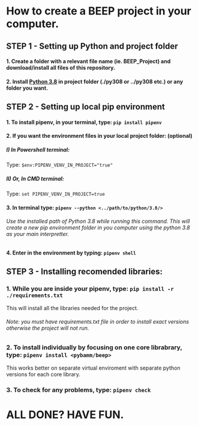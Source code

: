 # How to create a BEEP project in your computer.

## STEP 1 - Setting up Python and project folder

#### 1. Create a folder with a relevant file name (ie. BEEP_Project) and download/install all files of this repository.

#### 2. Install [Python 3.8](https://www.python.org/downloads/release/python-3810/ "Python 3.8") in project folder (./py308 or ../py308 etc.) or any folder you want.

## STEP 2 - Setting up local pip environment

#### 1. To install pipenv, in your terminal, type: `pip install pipenv`

#### 2. If you want the environment files in your local project folder: (optional)

##### I) In Powershell terminal:

Type: `$env:PIPENV_VENV_IN_PROJECT="true"`

##### II) Or, In CMD terminal:

Type: `set PIPENV_VENV_IN_PROJECT=true`

#### 3. In terminal type: `pipenv --python <../path/to/python/3.8/>`

###### Use the installed path of Python 3.8 while running this command. This will create a new pip environment folder in you computer using the python 3.8 as your main interpretter.

#### 4. Enter in the environment by typing: `pipenv shell`

## STEP 3 - Installing recomended libraries:

### 1. While you are inside your pipenv, type: `pip install -r ./requirements.txt`

This will install all the libraries needed for the project.

###### Note: you must have requirements.txt file in order to install exact versions otherwise the project will not run.

### 2. To install individually by focusing on one core librabrary, type: `pipenv install <pybamm/beep>`

This works better on separate virtual enviroment with separate python versions for each core library.

### 3. To check for any problems, type: `pipenv check`

# ALL DONE? HAVE FUN.
